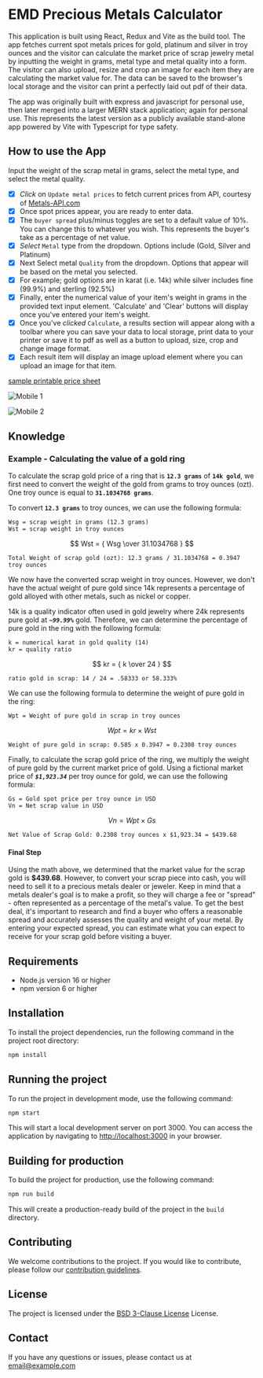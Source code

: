 # EMD Precious Metals Calculator

This application is built using React, Redux and Vite as the build tool. The app fetches current spot metals prices for gold, platinum and silver in troy ounces and the visitor can calculate the market price of scrap jewelry metal by inputting the weight in grams, metal type and metal quality into a form. The visitor can also upload, resize and crop an image for each item they are calculating the market value for. The data can be saved to the browser's local storage and the visitor can print a perfectly laid out pdf of their data.

The app was originally built with express and javascript for personal use, then later merged into a larger MERN stack application; again for personal use.
This represents the latest version as a publicly available stand-alone app powered by Vite with Typescript for type safety.

## How to use the App

Input the weight of the scrap metal in grams, select the metal type, and select the metal quality.

- [x] *Click* on `Update metal prices` to fetch current prices from API, courtesy of [Metals-API.com](https://www.metals-api.com/)
- [x] Once spot prices appear, you are ready to enter data.
- [x] The `buyer spread` plus/minus toggles are set to a default value of 10%. You can change this to whatever you wish. This represents the buyer's take as a percentage of net value.
- [x] *Select* `Metal` type from the dropdown. Options include (Gold, Silver and Platinum)
- [x] Next Select metal `Quality` from the dropdown. Options that appear will be based on the metal you selected.
- [x] For example; gold options are in karat (i.e. 14k) while silver includes fine (99.9%) and sterling (92.5%)
- [x] Finally, enter the numerical value of your item's weight in grams in the provided text input element. 'Calculate' and 'Clear' buttons will display once you've entered your item's weight.
- [x] Once you've *clicked* `Calculate`, a results section will appear along with a toolbar where you can save your data to local storage, print data to your printer or save it to pdf as well as a button to upload, size, crop and change image format.
- [x] Each result item will display an image upload element where you can upload an image for that item.

[sample printable price sheet](/frontend/src/globals/images/sample-metals-price-sheet.pdf)

![Mobile 1](/frontend/src/globals/images/mobile-1.png "Mobile 1")

![Mobile 2](/frontend/src/globals/images/mobile-2.png "Mobile 2")

## Knowledge

### Example - Calculating the value of a gold ring

To calculate the scrap gold price of a ring that is **`12.3 grams`** of **`14k gold`**, we first need to convert the weight of the gold from grams to troy ounces (ozt). One troy ounce is equal to **`31.1034768 grams`**.

To convert **`12.3 grams`** to troy ounces, we can use the following formula:

    Wsg = scrap weight in grams (12.3 grams)
    Wst = scrap weight in troy ounces

$$ Wst = { Wsg \over 31.1034768 } $$

    Total Weight of scrap gold (ozt): 12.3 grams / 31.1034768 = 0.3947 troy ounces

We now have the converted scrap weight in troy ounces. However, we don't have the actual weight of pure gold since 14k represents a percentage of gold alloyed with other metals, such as nickel or copper.

14k is a quality indicator often used in gold jewelry where 24k represents pure gold at ***`~99.99%`*** gold.
 Therefore, we can determine the percentage of pure gold in the ring with the following formula:

    k = numerical karat in gold quality (14)
    kr = quality ratio

$$ kr = { k \over 24 } $$

    ratio gold in scrap: 14 / 24 = .58333 or 58.333%

 We can use the following formula to determine the weight of pure gold in the ring:

    Wpt = Weight of pure gold in scrap in troy ounces

$$ Wpt = kr \times Wst $$

    Weight of pure gold in scrap: 0.585 x 0.3947 = 0.2308 troy ounces

Finally, to calculate the scrap gold price of the ring, we multiply the weight of pure gold by the current market price of gold. Using a fictional market price of ***`$1,923.34`*** per troy ounce for gold, we can use the following formula:

    Gs = Gold spot price per troy ounce in USD
    Vn = Net scrap value in USD

$$ Vn = Wpt \times Gs $$

    Net Value of Scrap Gold: 0.2308 troy ounces x $1,923.34 = $439.68

#### Final Step

Using the math above, we determined that the market value for the scrap gold is **$439.68**. However, to convert your scrap piece into cash, you will need to sell it to a precious metals dealer or jeweler. Keep in mind that a metals dealer's goal is to make a profit, so they will charge a fee or "spread" - often represented as a percentage of the metal's value. To get the best deal, it's important to research and find a buyer who offers a reasonable spread and accurately assesses the quality and weight of your metal. By entering your expected spread, you can estimate what you can expect to receive for your scrap gold before visiting a buyer.

## Requirements

- Node.js version 16 or higher
- npm version 6 or higher

## Installation

To install the project dependencies, run the following command in the project root directory:

```html
npm install
```

## Running the project

To run the project in development mode, use the following command:

```cl
npm start
```

This will start a local development server on port 3000. You can access the application by navigating to [http://localhost:3000](http://localhost:3000) in your browser.

## Building for production

To build the project for production, use the following command:

```cl
npm run build
```

This will create a production-ready build of the project in the `build` directory.

## Contributing

We welcome contributions to the project. If you would like to contribute, please follow our [contribution guidelines](http://localhost:3000).

## License

The project is licensed under the [BSD 3-Clause License](../LICENSE) License.

## Contact

If you have any questions or issues, please contact us at email@example.com
